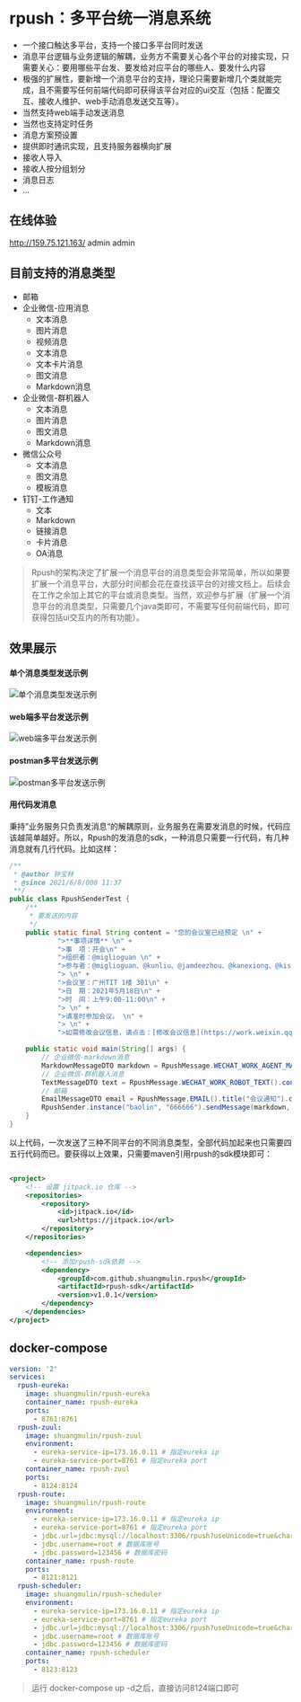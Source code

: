 # rpush：多平台统一消息系统

* 一个接口触达多平台，支持一个接口多平台同时发送
* 消息平台逻辑与业务逻辑的解耦，业务方不需要关心各个平台的对接实现，只需要关心：要用哪些平台发、要发给对应平台的哪些人、要发什么内容
* 极强的扩展性，要新增一个消息平台的支持，理论只需要新增几个类就能完成，且不需要写任何前端代码即可获得该平台对应的ui交互（包括：配置交互、接收人维护、web手动消息发送交互等）。
* 当然支持web端手动发送消息
* 当然也支持定时任务
* 消息方案预设置
* 提供即时通讯实现，且支持服务器横向扩展
* 接收人导入
* 接收人按分组划分
* 消息日志
* ...

## 在线体验

http://159.75.121.163/
admin admin

## 目前支持的消息类型

* 邮箱
* 企业微信-应用消息
    * 文本消息
    * 图片消息
    * 视频消息
    * 文本消息
    * 文本卡片消息
    * 图文消息
    * Markdown消息
* 企业微信-群机器人
    * 文本消息
    * 图片消息
    * 图文消息
    * Markdown消息
* 微信公众号
    * 文本消息
    * 图文消息
    * 模板消息
* 钉钉-工作通知
    * 文本
    * Markdown
    * 链接消息
    * 卡片消息
    * OA消息

> Rpush的架构决定了扩展一个消息平台的消息类型会非常简单，所以如果要扩展一个消息平台，大部分时间都会花在查找该平台的对接文档上。后续会在工作之余加上其它的平台或消息类型。当然，欢迎参与扩展（扩展一个消息平台的消息类型，只需要几个java类即可，不需要写任何前端代码，即可获得包括ui交互内的所有功能）。

## 效果展示

#### 单个消息类型发送示例

<img alt="单个消息类型发送示例" src="https://image3.myjuniu.com/1d02b5b0c103403d8025852a3158161f_pro_b94f5ca5abfac91b1a8d729faf65d02f_single.gif">

#### web端多平台发送示例

<img alt="web端多平台发送示例" src="https://image3.myjuniu.com/1d02b5b0c103403d8025852a3158161f_pro_c3c95c7008390a1b2cb00d1cc1855fc7_web.gif">

#### postman多平台发送示例

<img alt="postman多平台发送示例" src="https://image3.myjuniu.com/1d02b5b0c103403d8025852a3158161f_pro_de79c4c1e47a026b60614b629f63040f_postman.gif">

#### 用代码发消息

秉持”业务服务只负责发消息“的解耦原则，业务服务在需要发消息的时候，代码应该越简单越好。所以，Rpush的发消息的sdk，一种消息只需要一行代码，有几种消息就有几行代码。比如这样：

```java
/**
 * @author 钟宝林
 * @since 2021/6/8/008 11:37
 **/
public class RpushSenderTest {
    /**
     * 要发送的内容
     */
    public static final String content = "您的会议室已经预定 \n" +
            ">**事项详情** \n" +
            ">事　项：开会\n" +
            ">组织者：@miglioguan \n" +
            ">参与者：@miglioguan、@kunliu、@jamdeezhou、@kanexiong、@kisonwang \n" +
            "> \n" +
            ">会议室：广州TIT 1楼 301\n" +
            ">日　期：2021年5月18日\n" +
            ">时　间：上午9:00-11:00\n" +
            "> \n" +
            ">请准时参加会议。 \n" +
            "> \n" +
            ">如需修改会议信息，请点击：[修改会议信息](https://work.weixin.qq.com)";

    public static void main(String[] args) {
        // 企业微信-markdown消息
        MarkdownMessageDTO markdown = RpushMessage.WECHAT_WORK_AGENT_MARKDOWN().content(content).receiverIds(Collections.singletonList("ZhongBaoLin")).build();
        // 企业微信-群机器人消息
        TextMessageDTO text = RpushMessage.WECHAT_WORK_ROBOT_TEXT().content(content).receiverIds(Collections.singletonList("ZhongBaoLin")).build();
        // 邮箱
        EmailMessageDTO email = RpushMessage.EMAIL().title("会议通知").content(content).build();
        RpushSender.instance("baolin", "666666").sendMessage(markdown, text, email); // 填上账号密码，运行即可
    }
}
```

以上代码，一次发送了三种不同平台的不同消息类型，全部代码加起来也只需要四五行代码而已。要获得以上效果，只需要maven引用rpush的sdk模块即可：

```xml

<project>
    <!-- 设置 jitpack.io 仓库 -->
    <repositories>
        <repository>
            <id>jitpack.io</id>
            <url>https://jitpack.io</url>
        </repository>
    </repositories>

    <dependencies>
        <!-- 添加rpush-sdk依赖 -->
        <dependency>
            <groupId>com.github.shuangmulin.rpush</groupId>
            <artifactId>rpush-sdk</artifactId>
            <version>v1.0.1</version>
        </dependency>
    </dependencies>
</project>
```

## docker-compose

```yml
version: '2'
services:
  rpush-eureka:
    image: shuangmulin/rpush-eureka
    container_name: rpush-eureka
    ports:
      - 8761:8761
  rpush-zuul:
    image: shuangmulin/rpush-zuul
    environment:
      - eureka-service-ip=173.16.0.11 # 指定eureka ip
      - eureka-service-port=8761 # 指定eureka port
    container_name: rpush-zuul
    ports:
      - 8124:8124
  rpush-route:
    image: shuangmulin/rpush-route
    environment:
      - eureka-service-ip=173.16.0.11 # 指定eureka ip
      - eureka-service-port=8761 # 指定eureka port
      - jdbc.url=jdbc:mysql://localhost:3306/rpush?useUnicode=true&characterEncoding=utf-8&useSSL=false&serverTimezone=GMT%2B8 # 数据库连接url
      - jdbc.username=root # 数据库账号
      - jdbc.password=123456 # 数据库密码
    container_name: rpush-route
    ports:
      - 8121:8121
  rpush-scheduler:
    image: shuangmulin/rpush-scheduler
    environment:
      - eureka-service-ip=173.16.0.11 # 指定eureka ip
      - eureka-service-port=8761 # 指定eureka port
      - jdbc.url=jdbc:mysql://localhost:3306/rpush?useUnicode=true&characterEncoding=utf-8&useSSL=false&serverTimezone=GMT%2B8 # 数据库连接url
      - jdbc.username=root # 数据库账号
      - jdbc.password=123456 # 数据库密码
    container_name: rpush-scheduler
    ports:
      - 8123:8123
```

> 运行 docker-compose up -d之后，直接访问8124端口即可
